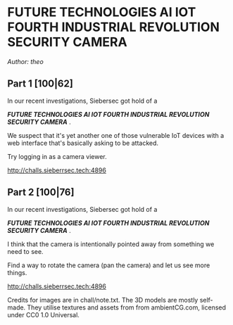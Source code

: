 # FUTURE TECHNOLOGIES AI IOT FOURTH INDUSTRIAL REVOLUTION SECURITY CAMERA
_Author: theo_

## Part 1 [100|62]
In our recent investigations, Siebersec got hold of a

***FUTURE TECHNOLOGIES AI IOT FOURTH INDUSTRIAL REVOLUTION SECURITY CAMERA*** .

We suspect that it's yet another one of those vulnerable IoT devices with a web interface that's basically asking to be attacked.

Try logging in as a camera viewer.

http://challs.sieberrsec.tech:4896

## Part 2 [100|76]
In our recent investigations, Siebersec got hold of a

***FUTURE TECHNOLOGIES AI IOT FOURTH INDUSTRIAL REVOLUTION SECURITY CAMERA*** .

I think that the camera is intentionally pointed away from something we need to see.

Find a way to rotate the camera (pan the camera) and let us see more things.

http://challs.sieberrsec.tech:4896

Credits for images are in chall/note.txt.
The 3D models are mostly self-made. They utilise textures and assets from from ambientCG.com, licensed under CC0 1.0 Universal.
